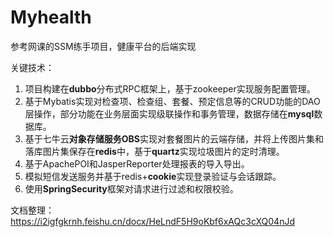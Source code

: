 # Myhealth
参考网课的SSM练手项目，健康平台的后端实现

关键技术：
1. 项目构建在**dubbo**分布式RPC框架上，基于zookeeper实现服务配置管理。
2. 基于Mybatis实现对检查项、检查组、套餐、预定信息等的CRUD功能的DAO层操作，部分功能在业务层面实现级联操作和事务管理，数据存储在**mysql**数据库。
3. 基于七牛云**对象存储服务OBS**实现对套餐图片的云端存储，并将上传图片集和落库图片集保存在**redis**中，基于**quartz**实现垃圾图片的定时清理。
4. 基于ApachePOI和JasperReporter处理报表的导入导出。
5. 模拟短信发送服务并基于redis+**cookie**实现登录验证与会话跟踪。
6. 使用**SpringSecurity**框架对请求进行过滤和权限校验。

文档整理：https://i2igfgkrnh.feishu.cn/docx/HeLndF5H9oKbf6xAQc3cXQ04nJd
